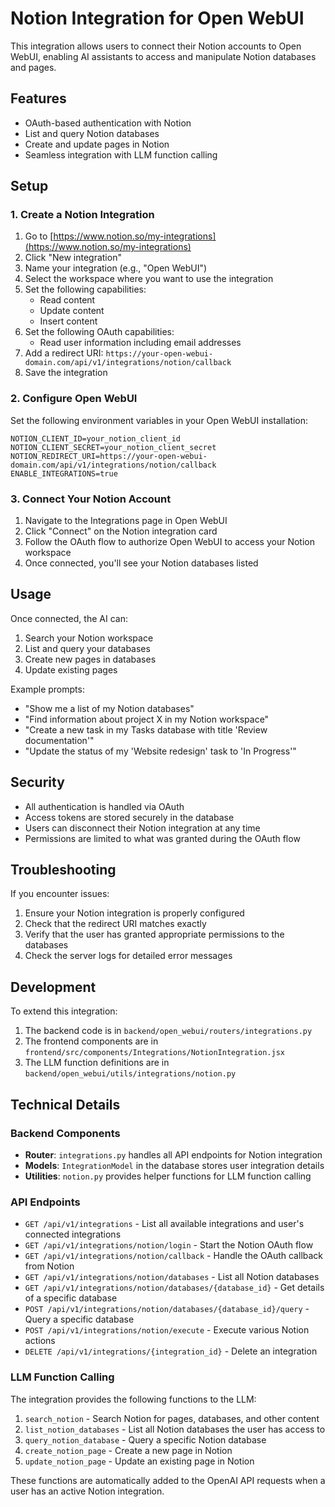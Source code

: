 # Notion Integration for Open WebUI

This integration allows users to connect their Notion accounts to Open WebUI, enabling AI assistants to access and manipulate Notion databases and pages.

## Features

- OAuth-based authentication with Notion
- List and query Notion databases
- Create and update pages in Notion
- Seamless integration with LLM function calling

## Setup

### 1. Create a Notion Integration

1. Go to [https://www.notion.so/my-integrations](https://www.notion.so/my-integrations)
2. Click "New integration"
3. Name your integration (e.g., "Open WebUI")
4. Select the workspace where you want to use the integration
5. Set the following capabilities:
   - Read content
   - Update content
   - Insert content
6. Set the following OAuth capabilities:
   - Read user information including email addresses
7. Add a redirect URI: `https://your-open-webui-domain.com/api/v1/integrations/notion/callback`
8. Save the integration

### 2. Configure Open WebUI

Set the following environment variables in your Open WebUI installation:

```
NOTION_CLIENT_ID=your_notion_client_id
NOTION_CLIENT_SECRET=your_notion_client_secret
NOTION_REDIRECT_URI=https://your-open-webui-domain.com/api/v1/integrations/notion/callback
ENABLE_INTEGRATIONS=true
```

### 3. Connect Your Notion Account

1. Navigate to the Integrations page in Open WebUI
2. Click "Connect" on the Notion integration card
3. Follow the OAuth flow to authorize Open WebUI to access your Notion workspace
4. Once connected, you'll see your Notion databases listed

## Usage

Once connected, the AI can:

1. Search your Notion workspace
2. List and query your databases
3. Create new pages in databases
4. Update existing pages

Example prompts:

- "Show me a list of my Notion databases"
- "Find information about project X in my Notion workspace"
- "Create a new task in my Tasks database with title 'Review documentation'"
- "Update the status of my 'Website redesign' task to 'In Progress'"

## Security

- All authentication is handled via OAuth
- Access tokens are stored securely in the database
- Users can disconnect their Notion integration at any time
- Permissions are limited to what was granted during the OAuth flow

## Troubleshooting

If you encounter issues:

1. Ensure your Notion integration is properly configured
2. Check that the redirect URI matches exactly
3. Verify that the user has granted appropriate permissions to the databases
4. Check the server logs for detailed error messages

## Development

To extend this integration:

1. The backend code is in `backend/open_webui/routers/integrations.py`
2. The frontend components are in `frontend/src/components/Integrations/NotionIntegration.jsx`
3. The LLM function definitions are in `backend/open_webui/utils/integrations/notion.py`

## Technical Details

### Backend Components

- **Router**: `integrations.py` handles all API endpoints for Notion integration
- **Models**: `IntegrationModel` in the database stores user integration details
- **Utilities**: `notion.py` provides helper functions for LLM function calling

### API Endpoints

- `GET /api/v1/integrations` - List all available integrations and user's connected integrations
- `GET /api/v1/integrations/notion/login` - Start the Notion OAuth flow
- `GET /api/v1/integrations/notion/callback` - Handle the OAuth callback from Notion
- `GET /api/v1/integrations/notion/databases` - List all Notion databases
- `GET /api/v1/integrations/notion/databases/{database_id}` - Get details of a specific database
- `POST /api/v1/integrations/notion/databases/{database_id}/query` - Query a specific database
- `POST /api/v1/integrations/notion/execute` - Execute various Notion actions
- `DELETE /api/v1/integrations/{integration_id}` - Delete an integration

### LLM Function Calling

The integration provides the following functions to the LLM:

1. `search_notion` - Search Notion for pages, databases, and other content
2. `list_notion_databases` - List all Notion databases the user has access to
3. `query_notion_database` - Query a specific Notion database
4. `create_notion_page` - Create a new page in Notion
5. `update_notion_page` - Update an existing page in Notion

These functions are automatically added to the OpenAI API requests when a user has an active Notion integration.
